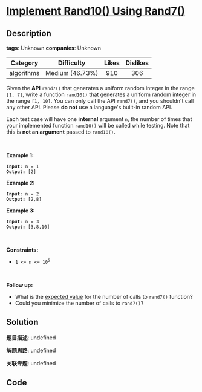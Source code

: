 # [Implement Rand10() Using Rand7()](https://leetcode.com/problems/implement-rand10-using-rand7/description/)

## Description

**tags**: Unknown
**companies**: Unknown

| Category | Difficulty | Likes | Dislikes |
| :------: | :--------: | :---: | :------: |
| algorithms | Medium (46.73%) | 910 | 306 |

<p>Given the <strong>API</strong> <code>rand7()</code> that generates a uniform random integer in the range <code>[1, 7]</code>, write a function <code>rand10()</code> that generates a uniform random integer in the range <code>[1, 10]</code>. You can only call the API <code>rand7()</code>, and you shouldn&#39;t call any other API. Please <strong>do not</strong> use a language&#39;s built-in random API.</p>

<p>Each test case will have one <strong>internal</strong> argument <code>n</code>, the number of times that your implemented function <code>rand10()</code> will be called while testing. Note that this is <strong>not an argument</strong> passed to <code>rand10()</code>.</p>

<p>&nbsp;</p>
<p><strong>Example 1:</strong></p>
<pre><code><strong>Input:</strong> n = 1
<strong>Output:</strong> [2]</code></pre><p><strong>Example 2:</strong></p>
<pre><code><strong>Input:</strong> n = 2
<strong>Output:</strong> [2,8]</code></pre><p><strong>Example 3:</strong></p>
<pre><code><strong>Input:</strong> n = 3
<strong>Output:</strong> [3,8,10]</code></pre>
<p>&nbsp;</p>
<p><strong>Constraints:</strong></p>

<ul>
	<li><code>1 &lt;= n &lt;= 10<sup>5</sup></code></li>
</ul>

<p>&nbsp;</p>
<p><strong>Follow up:</strong></p>

<ul>
	<li>What is the <a href="https://en.wikipedia.org/wiki/Expected_value" target="_blank">expected value</a> for the number of calls to <code>rand7()</code> function?</li>
	<li>Could you minimize the number of calls to <code>rand7()</code>?</li>
</ul>



## Solution

**题目描述**: undefined

**解题思路**: undefined

**关联专题**: undefined

## Code